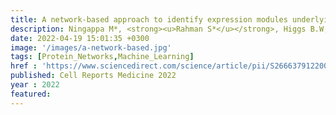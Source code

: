 ```yaml
---
title: A network-based approach to identify expression modules underlying rejection in pediatric liver transplantation
description: Ningappa M*, <strong><u>Rahman S*</u></strong>, Higgs B.W, Ashokkumar C.S, Sahni N, Sindhi R✝,  <strong><u>Das J✝</u></strong>
date: 2022-04-19 15:01:35 +0300
image: '/images/a-network-based.jpg'
tags: [Protein_Networks,Machine_Learning]
href : 'https://www.sciencedirect.com/science/article/pii/S2666379122001227#sec2'
published: Cell Reports Medicine 2022
year : 2022
featured: 
---
```

